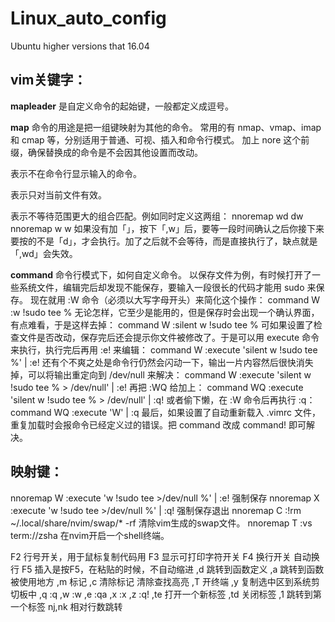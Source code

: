 # Linux_auto_config
Ubuntu higher versions that 16.04
## vim关键字：
**mapleader** 是自定义命令的起始键，一般都定义成逗号。

**map** 命令的用途是把一组键映射为其他的命令。
	常用的有 nmap、vmap、imap 和 cmap 等，分别适用于普通、可视、插入和命令行模式。
	加上 nore 这个前缀，确保替换成的命令是不会因其他设置而改动。
	
<silent> 表示不在命令行显示输入的命令。

<buffer> 表示只对当前文件有效。

<nowait> 表示不等待范围更大的组合匹配。例如同时定义这两组：
	nnoremap <Leader>wd dw
	nnoremap <buffer> <nowait> <Leader>w w	如果没有加「<nowait>」，按下「,w」后，要等一段时间确认之后你接下来要按的不是「d」，才会执行。加了之后就不会等待，而是直接执行了，缺点就是「,wd」会失效。
	
**command** 命令行模式下，如何自定义命令。
	以保存文件为例，有时候打开了一些系统文件，编辑完后却发现不能保存，要输入一段很长的代码才能用 sudo 来保存。
	现在就用 :W 命令（必须以大写字母开头）来简化这个操作：
	command W :w !sudo tee %
	无论怎样，它至少是能用的，但是保存时会出现一个确认界面，有点难看，于是这样去掉：
	command W :silent w !sudo tee %
	可如果设置了检查文件是否改动，保存完后还会提示你文件被修改了。于是可以用 execute 命令来执行，执行完后再用 :e! 来编辑：
	command W :execute 'silent w !sudo tee %' | :e!
	还有个不爽之处是命令行仍然会闪动一下，输出一片内容然后很快消失掉，可以将输出重定向到 /dev/null 来解决：
	command W :execute 'silent w !sudo tee % > /dev/null' | :e!
	再把 :WQ 给加上：
	command WQ :execute 'silent w !sudo tee % > /dev/null' | :q!
	或者偷下懒，在 :W 命令后再执行 :q：
	command WQ :execute 'W' | :q
	最后，如果设置了自动重新载入 .vimrc 文件，重复加载时会报命令已经定义过的错误。把 command 改成 command! 即可解决。
	
## 映射键：
nnoremap <leader>W :execute 'w !sudo tee >/dev/null %' \| :e!<cr>  强制保存
nnoremap <leader>X :execute 'w !sudo tee >/dev/null %' \| :q!<cr>  强制保存退出
nnoremap <leader>C :!rm ~/.local/share/nvim/swap/* -rf<cr>    清除vim生成的swap文件。
nnoremap <leader>T :vs term://zsh<cr>a   在nvim开启一个shell终端。

F2 行号开关，用于鼠标复制代码用
F3 显示可打印字符开关
F4 换行开关   自动换行
F5 插入是按F5，在粘贴的时候，不自动缩进
,d 跳转到函数定义
,a 跳转到函数被使用地方
,m 标记
,c 清除标记
<ESC><ESC> 清除查找高亮
,T 开终端
,y 复制选中区到系统剪切板中
,q :q
,w :w
,e :qa
,x :x
,z :q!
,te 打开一个新标签
,td 关闭标签
,1  跳转到第一个标签
nj,nk 相对行数跳转

